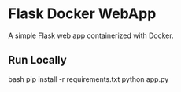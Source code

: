 # Flask Docker WebApp

A simple Flask web app containerized with Docker.

## Run Locally
bash
pip install -r requirements.txt
python app.py
